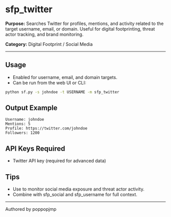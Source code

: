# sfp_twitter

**Purpose:**
Searches Twitter for profiles, mentions, and activity related to the target username, email, or domain. Useful for digital footprinting, threat actor tracking, and brand monitoring.

**Category:** Digital Footprint / Social Media

---

## Usage

- Enabled for username, email, and domain targets.
- Can be run from the web UI or CLI:

```sh
python sf.py -s johndoe -t USERNAME -m sfp_twitter
```

## Output Example

```pre
Username: johndoe
Mentions: 5
Profile: https://twitter.com/johndoe
Followers: 1200
```

## API Keys Required

- Twitter API key (required for advanced data)

## Tips

- Use to monitor social media exposure and threat actor activity.
- Combine with sfp_social and sfp_username for full context.

---

Authored by poppopjmp
